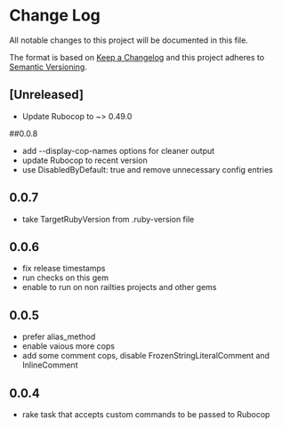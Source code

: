 # Change Log
All notable changes to this project will be documented in this file.

The format is based on [Keep a Changelog](http://keepachangelog.com/)
and this project adheres to [Semantic Versioning](http://semver.org/).

## [Unreleased]

- Update Rubocop to ~> 0.49.0

##0.0.8

- add --display-cop-names options for cleaner output
- update Rubocop to recent version
- use DisabledByDefault: true and remove unnecessary config entries

## 0.0.7
- take TargetRubyVersion from .ruby-version file

## 0.0.6

- fix release timestamps
- run checks on this gem
- enable to run on non railties projects and other gems

## 0.0.5

- prefer alias_method
- enable vaious more cops
- add some comment cops, disable FrozenStringLiteralComment and InlineComment

## 0.0.4

- rake task that accepts custom commands to be passed to Rubocop
